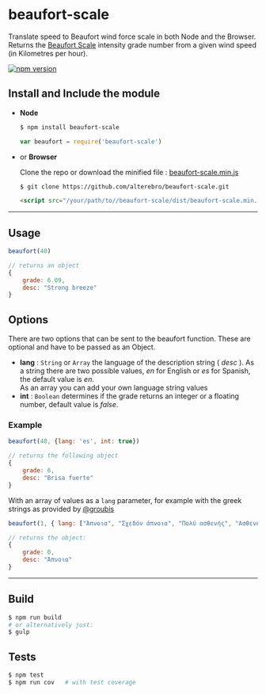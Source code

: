 # beaufort-scale

Translate speed to Beaufort wind force scale in both Node and the Browser.
Returns the [Beaufort Scale](https://en.wikipedia.org/wiki/Beaufort_scale) intensity grade number from a given wind speed (in Kilometres per hour).

[![npm version](https://badge.fury.io/js/beaufort-scale.svg)](https://badge.fury.io/js/beaufort-scale)

## Install and Include the module

- **Node**

	```sh
	$ npm install beaufort-scale
	```

	```js
	var beaufort = require('beaufort-scale')
	```

- or **Browser**

	Clone the repo or download the minified file : [beaufort-scale.min.js](https://raw.githubusercontent.com/alterebro/beaufort-scale/master/dist/beaufort-scale.min.js)

	```sh
	$ git clone https://github.com/alterebro/beaufort-scale.git
	```

	```html
	<script src="/your/path/to//beaufort-scale/dist/beaufort-scale.min.js"></script>
	```

---

## Usage

```js
beaufort(40)

// returns an object
{
	grade: 6.09,
	desc: "Strong breeze"
}
```

## Options

There are two options that can be sent to the beaufort function. These are optional and have to be passed as an Object.

- **lang** : `String` or `Array` the language of the description string ( *desc* ). As a string there are two possible values, *en* for English or *es* for Spanish, the default value is *en*.  
As an array you can add your own language string values
- **int** : `Boolean` determines if the grade returns an integer or a floating number, default value is *false*.

### Example

```js
beaufort(40, {lang: 'es', int: true})

// returns the following object
{
	grade: 6,
	desc: "Brisa fuerte"
}
```

With an array of values as a `lang` parameter, for example with the greek strings as provided by [@groubis](https://github.com/alterebro/beaufort-scale/issues/1)

```js
beaufort(1, { lang: ["Άπνοια", "Σχεδόν άπνοια", "Πολύ ασθενής", "Ασθενής", "Σχεδόν μέτριος", "Μέτριος", "Ισχυρός", "Σχεδόν θυελλώδης", "Θυελλώδης", "Πολύ θυελλώδης", "Θύελλα", "Σφοδρή θύελλα", "Τυφώνας"], int : true });

// returns the object:
{
	grade: 0,
	desc: "Άπνοια"
}
```


---

## Build

```sh
$ npm run build
# or alternatively just:
$ gulp
```

## Tests

```sh
$ npm test
$ npm run cov 	# with test coverage
```
